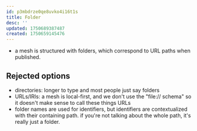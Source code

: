 ```yaml
---
id: p3mbdrze0qe8uvko4i16t1s
title: Folder
desc: ''
updated: 1750689387487
created: 1750659145476
---
```


- a mesh is structured with folders, which correspond to URL paths when published.

## Rejected options

- directories: longer to type and most people just say folders
- URLs/IRIs: a mesh is local-first, and we don't use the "file:// schema" so it doesn't make sense to call these things URLs
- folder names are used for identifiers, but identifiers are contextualized with their containing path. if you're not talking about the whole path, it's really just a folder.